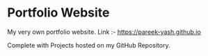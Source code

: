 # Portfolio Website
My very own portfolio website.
Link :- <a href="https://pareek-yash.github.io/">https://pareek-yash.github.io</a>

Complete with Projects hosted on my GitHub Repository.

